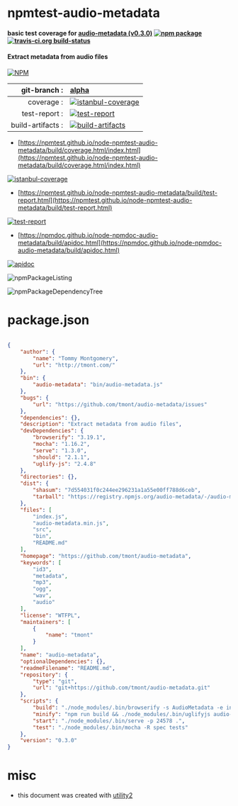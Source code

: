 # npmtest-audio-metadata

#### basic test coverage for  [audio-metadata (v0.3.0)](https://github.com/tmont/audio-metadata)  [![npm package](https://img.shields.io/npm/v/npmtest-audio-metadata.svg?style=flat-square)](https://www.npmjs.org/package/npmtest-audio-metadata) [![travis-ci.org build-status](https://api.travis-ci.org/npmtest/node-npmtest-audio-metadata.svg)](https://travis-ci.org/npmtest/node-npmtest-audio-metadata)

#### Extract metadata from audio files

[![NPM](https://nodei.co/npm/audio-metadata.png?downloads=true&downloadRank=true&stars=true)](https://www.npmjs.com/package/audio-metadata)

| git-branch : | [alpha](https://github.com/npmtest/node-npmtest-audio-metadata/tree/alpha)|
|--:|:--|
| coverage : | [![istanbul-coverage](https://npmtest.github.io/node-npmtest-audio-metadata/build/coverage.badge.svg)](https://npmtest.github.io/node-npmtest-audio-metadata/build/coverage.html/index.html)|
| test-report : | [![test-report](https://npmtest.github.io/node-npmtest-audio-metadata/build/test-report.badge.svg)](https://npmtest.github.io/node-npmtest-audio-metadata/build/test-report.html)|
| build-artifacts : | [![build-artifacts](https://npmtest.github.io/node-npmtest-audio-metadata/glyphicons_144_folder_open.png)](https://github.com/npmtest/node-npmtest-audio-metadata/tree/gh-pages/build)|

- [https://npmtest.github.io/node-npmtest-audio-metadata/build/coverage.html/index.html](https://npmtest.github.io/node-npmtest-audio-metadata/build/coverage.html/index.html)

[![istanbul-coverage](https://npmtest.github.io/node-npmtest-audio-metadata/build/screenCapture.buildCi.browser.%252Ftmp%252Fbuild%252Fcoverage.lib.html.png)](https://npmtest.github.io/node-npmtest-audio-metadata/build/coverage.html/index.html)

- [https://npmtest.github.io/node-npmtest-audio-metadata/build/test-report.html](https://npmtest.github.io/node-npmtest-audio-metadata/build/test-report.html)

[![test-report](https://npmtest.github.io/node-npmtest-audio-metadata/build/screenCapture.buildCi.browser.%252Ftmp%252Fbuild%252Ftest-report.html.png)](https://npmtest.github.io/node-npmtest-audio-metadata/build/test-report.html)

- [https://npmdoc.github.io/node-npmdoc-audio-metadata/build/apidoc.html](https://npmdoc.github.io/node-npmdoc-audio-metadata/build/apidoc.html)

[![apidoc](https://npmdoc.github.io/node-npmdoc-audio-metadata/build/screenCapture.buildCi.browser.%252Ftmp%252Fbuild%252Fapidoc.html.png)](https://npmdoc.github.io/node-npmdoc-audio-metadata/build/apidoc.html)

![npmPackageListing](https://npmtest.github.io/node-npmtest-audio-metadata/build/screenCapture.npmPackageListing.svg)

![npmPackageDependencyTree](https://npmtest.github.io/node-npmtest-audio-metadata/build/screenCapture.npmPackageDependencyTree.svg)



# package.json

```json

{
    "author": {
        "name": "Tommy Montgomery",
        "url": "http://tmont.com/"
    },
    "bin": {
        "audio-metadata": "bin/audio-metadata.js"
    },
    "bugs": {
        "url": "https://github.com/tmont/audio-metadata/issues"
    },
    "dependencies": {},
    "description": "Extract metadata from audio files",
    "devDependencies": {
        "browserify": "3.19.1",
        "mocha": "1.16.2",
        "serve": "1.3.0",
        "should": "2.1.1",
        "uglify-js": "2.4.8"
    },
    "directories": {},
    "dist": {
        "shasum": "7d554031f0c244ee296231a1a55e00ff788d6ceb",
        "tarball": "https://registry.npmjs.org/audio-metadata/-/audio-metadata-0.3.0.tgz"
    },
    "files": [
        "index.js",
        "audio-metadata.min.js",
        "src",
        "bin",
        "README.md"
    ],
    "homepage": "https://github.com/tmont/audio-metadata",
    "keywords": [
        "id3",
        "metadata",
        "mp3",
        "ogg",
        "wav",
        "audio"
    ],
    "license": "WTFPL",
    "maintainers": [
        {
            "name": "tmont"
        }
    ],
    "name": "audio-metadata",
    "optionalDependencies": {},
    "readmeFilename": "README.md",
    "repository": {
        "type": "git",
        "url": "git+https://github.com/tmont/audio-metadata.git"
    },
    "scripts": {
        "build": "./node_modules/.bin/browserify -s AudioMetadata -e index.js --bare > audio-metadata.js",
        "minify": "npm run build && ./node_modules/.bin/uglifyjs audio-metadata.js > audio-metadata.min.js && rm audio-metadata.js",
        "start": "./node_modules/.bin/serve -p 24578 .",
        "test": "./node_modules/.bin/mocha -R spec tests"
    },
    "version": "0.3.0"
}
```



# misc
- this document was created with [utility2](https://github.com/kaizhu256/node-utility2)
